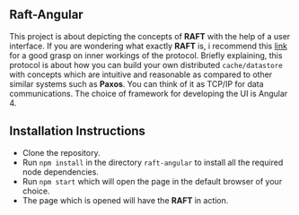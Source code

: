 ## Raft-Angular

This project is about depicting the concepts of **RAFT** with the help of a user interface. If you are wondering what exactly **RAFT** is, i recommend this [link](https://raft.github.io) for a good grasp on inner workings of the protocol. Briefly explaining, this protocol is about how you can build your own distributed `cache/datastore` with concepts which are intuitive and reasonable as compared to other similar systems such as **Paxos**. You can think of it as TCP/IP for data communications. The choice of framework for developing the UI is Angular 4.

## Installation Instructions
* Clone the repository.
* Run `npm install` in the directory `raft-angular` to install all the required node dependencies.
* Run `npm start` which will open the page in the default browser of your choice.
* The page which is opened will have the **RAFT** in action.